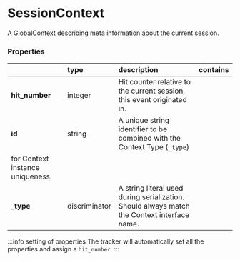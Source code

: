 # SessionContext

A [GlobalContext](/taxonomy/reference/global-contexts/overview.md) describing meta information about the current session.

### Properties

|                | type          | description                                                                                                 | contains |
|:---------------|:--------------|:------------------------------------------------------------------------------------------------------------|:---------|
| **hit_number** | integer       | Hit counter relative to the current session, this event originated in.                                      |          |
| **id**         | string        | A unique string identifier to be combined with the Context Type (`_type`) 
for Context instance uniqueness. |          |
| **_type**      | discriminator | A string literal used during serialization. Should always match the Context interface name.                 |          |

:::info setting of properties
The tracker will automatically set all the properties and assign a `hit_number`.
:::

